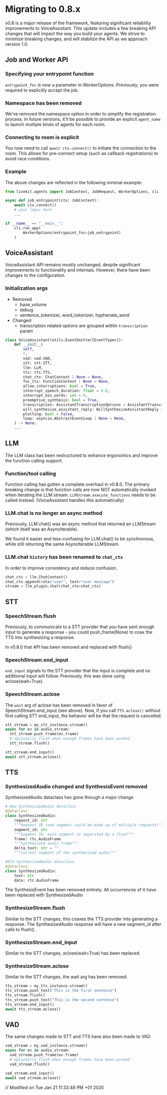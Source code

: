 # Migrating to 0.8.x

v0.8 is a major release of the framework, featuring significant reliability improvements to VoiceAssistant. This update includes a few breaking API changes that will impact the way you build your agents. We strive to minimize breaking changes, and will stabilize the API as we approach version 1.0.

## Job and Worker API

### Specifying your entrypoint function

`entrypoint_fnc` is now a parameter in WorkerOptions. Previously, you were required to explicitly accept the job.

### Namespace has been removed

We've removed the namespace option in order to simplify the registration process. In future versions, it'll be possible to provide an explicit `agent_name` to launch multiple kinds of agents for each room.

### Connecting to room is explicit

You now need to call `await ctx.connect()` to initiate the connection to the room. This allows for pre-connect setup (such as callback registrations) to avoid race conditions.

### Example

The above changes are reflected in the following minimal example:

```python
from livekit.agents import JobContext, JobRequest, WorkerOptions, cli

async def job_entrypoint(ctx: JobContext):
    await ctx.connect()
    # your logic here
    ...

if __name__ == "__main__":
    cli.run_app(
        WorkerOptions(entrypoint_fnc=job_entrypoint)
    )
```

## VoiceAssistant

VoiceAssistant API remains mostly unchanged, despite significant improvements to functionality and internals. However, there have been changes to the configuration.

### Initialization args

- Removed
  - base_volume
  - debug
  - sentence_tokenizer, word_tokenizer, hyphenate_word
- Changed
  - transcription related options are grouped within `transcription` param

```python
class VoiceAssistant(utils.EventEmitter[EventTypes]):
    def __init__(
        self,
        *,
        vad: vad.VAD,
        stt: stt.STT,
        llm: LLM,
        tts: tts.TTS,
        chat_ctx: ChatContext | None = None,
        fnc_ctx: FunctionContext | None = None,
        allow_interruptions: bool = True,
        interrupt_speech_duration: float = 0.6,
        interrupt_min_words: int = 0,
        preemptive_synthesis: bool = True,
        transcription: AssistantTranscriptionOptions = AssistantTranscriptionOptions(),
        will_synthesize_assistant_reply: WillSynthesizeAssistantReply = _default_will_synthesize_assistant_reply,
        plotting: bool = False,
        loop: asyncio.AbstractEventLoop | None = None,
    ) -> None:
    ...
```

## LLM

The LLM class has been restructured to enhance ergonomics and improve the function calling support.

### Function/tool calling

Function calling has gotten a complete overhaul in v0.8.0. The primary breaking change is that function calls are now NOT automatically invoked when iterating the LLM stream. `LLMStream.execute_functions` needs to be called instead. (VoiceAssistant handles this automatically)

### LLM.chat is no longer an async method

Previously, LLM.chat() was an async method that returned an LLMStream (which itself was an AsyncIterable).

We found it easier and less-confusing for LLM.chat() to be synchronous, while still returning the same AsyncIterable LLMStream.

### LLM.chat `history` has been renamed to `chat_ctx`

In order to improve consistency and reduce confusion.

```python
chat_ctx = llm.ChatContext()
chat_ctx.append(role="user", text="user message")
stream = llm_plugin.chat(chat_ctx=chat_ctx)
```

## STT

### SpeechStream.flush

Previously, to communicate to a STT provider that you have sent enough input to generate a response - you could push_frame(None) to coax the TTS into synthesizing a response.

In v0.8.0 that API has been removed and replaced with flush()

### SpeechStream.end_input

`end_input` signals to the STT provider that the input is complete and no additional input will follow. Previously, this was done using aclose(wait=True).

### SpeechStream.aclose

The `wait` arg of aclose has been removed in favor of SpeechStream.end_input (see above). Now, if you call `TTS.aclose()` without first calling STT.end_input, the behavior will be that the request is cancelled.

```python
stt_stream = my_stt_instance.stream()
async for ev in audio_stream:
  stt_stream.push_frame(ev.frame)
  # optionally flush when enough frames have been pushed
  stt_stream.flush()

stt_stream.end_input()
await stt_stream.aclose()
```

## TTS

### SynthesizedAudio changed and SynthesisEvent removed

SynthesizedAudio dataclass has gone through a major change

```python
# New SynthesizedAudio dataclass
@dataclass
class SynthesizedAudio:
    request_id: str
    """Request ID (one segment could be made up of multiple requests)"""
    segment_id: str
    """Segment ID, each segment is separated by a flush"""
    frame: rtc.AudioFrame
    """Synthesized audio frame"""
    delta_text: str = ""
    """Current segment of the synthesized audio"""

#Old SynthesizedAudio dataclass
@dataclass
class SynthesizedAudio:
    text: str
    data: rtc.AudioFrame
```

The SynthesisEvent has been removed entirely. All occurrences of it have been replaced with SynthesizedAudio

### SynthesizeStream.flush

Similar to the STT changes, this coaxes the TTS provider into generating a response. The SynthesizedAudio response will have a new segment_id after calls to flush().

### SynthesizeStream.end_input

Similar to the STT changes, aclose(wait=True) has been replaced.

### SynthesizeStream.aclose

Similar to the STT changes, the wait arg has been removed.

```python
tts_stream = my_tts_instance.stream()
tts_stream.push_text("This is the first sentence")
tts_stream.flush()
tts_stream.push_text("This is the second sentence")
tts_stream.end_input()
await tts_stream.aclose()
```

## VAD

The same changes made to STT and TTS have also been made to VAD

```python
vad_stream = my_vad_instance.stream()
async for ev in audio_stream:
  vad_stream.push_frame(ev.frame)
  # optionally flush when enough frames have been pushed
  vad_stream.flush()

vad_stream.end_input()
await vad_stream.aclose()
```
// Modified on Tue Jan 21 11:33:48 PM +01 2025
